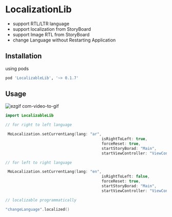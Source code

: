 # LocalizationLib

- support RTL/LTR language
- support localization from StoryBoard
- support Image RTL from StoryBoard
- change Language without Restarting Application

## Installation

using pods

```bash
pod 'LocalizableLib', '~> 0.1.7'
```

## Usage

![ezgif com-video-to-gif](https://user-images.githubusercontent.com/11280137/50799717-e167d580-12e5-11e9-9770-c04e7f28be4a.gif)

```swift
import LocalizableLib

// for right to left language

 MoLocalization.setCurrentLang(lang: "ar",
                                          isRightToLeft: true,
                                          forceReset: true,
                                          startStoryBorad: "Main",
                                          startViewController: "ViewController")

// for left to right language

 MoLocalization.setCurrentLang(lang: "en",
                                          isRightToLeft: false,
                                          forceReset: true,
                                          startStoryBorad: "Main",
                                          startViewController: "ViewController")

// localizable programmatically

"changeLanguage".localized()
```

